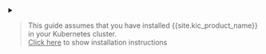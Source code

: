 <details markdown="1">
<summary>
<blockquote class="note">
  <p style="cursor: pointer">This guide assumes that you have installed {{site.kic_product_name}} in your Kubernetes cluster.<br /><u>Click here</u> to show installation instructions</p>
</blockquote>
</summary>

## Prerequisites

Before following this guide, you will need to install and configure {{site.kic_product_name}}.

{% unless include.disable_gateway_api %}
## Installing the Gateway APIs

If you wish to use the Gateway APIs examples, ensure that you enable support for [
Gateway APIs in KIC](/kubernetes-ingress-controller/{{page.kong_version}}/deployment/install-gateway-apis).
{% endunless %}


### Install Kong

1. Add the Kong Helm charts:

    ```bash
    helm repo add kong https://charts.konghq.com
    helm repo update
    ```

2. Install {{site.kic_product_name}} and {{ site.base_gateway }} with Helm:

    ```bash
    helm install kong kong/ingress -n kong --create-namespace
    ```

### Testing connectivity to Kong

Kubernetes exposes the proxy through a Kubernetes service. Run the following commands to store the load balancer IP address in a variable named `PROXY_IP`:

1. Populate `$PROXY_IP` for future commands:

    ```bash
    export PROXY_IP=$(kubectl get -o jsonpath="{.status.loadBalancer.ingress[0].ip}" service -n kong kong-gateway-proxy)
    
    echo "Proxy IP: $PROXY_IP"
    ```

2. Ensure that you can call the proxy IP:

    ```bash
    curl -i $PROXY_IP
    ```

    The result should look like this:

    ```bash
    HTTP/1.1 404 Not Found
    Content-Type: application/json; charset=utf-8
    Connection: keep-alive
    Content-Length: 48
    X-Kong-Response-Latency: 0
    Server: kong/3.0.0
  
    {"message":"no Route matched with those values"}
    ```

    If the above instructions do not work for you, please read the more [detailed deployment guide](/kubernetes-ingress-controller/{{ page.release }}/deployment/overview/).

</details>